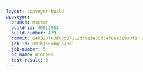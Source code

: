 ```yaml
---
layout: appveyor-build
appveyor:
  branch: master
  build-id: 40813903
  build-number: 479
  commit: 64b323f83dc0d87112dc9e3a30dc4f8ea31933f1
  job-id: 091bj56xbqih78dl
  job-number: 5
  os-name: Windows
  test-result: 0
---
```

